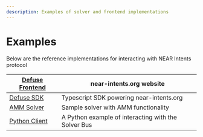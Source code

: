 ```yaml
---
description: Examples of solver and frontend implementations
---
```


# Examples

Below are the reference implementations for interacting with NEAR Intents protocol

| [Defuse Frontend](https://github.com/defuse-protocol/defuse-frontend)    | near-intents.org website                            |
| ------------------------------------------------------------------------ | --------------------------------------------------- |
| [Defuse SDK](https://github.com/defuse-protocol/defuse-sdk)              | Typescript SDK powering near-intents.org            |
| [AMM Solver](https://github.com/defuse-protocol/near-intents-amm-solver) | Sample solver with AMM functionality                |
| [Python Client](https://github.com/referencedev/test-intent)             | A Python example of interacting with the Solver Bus |


